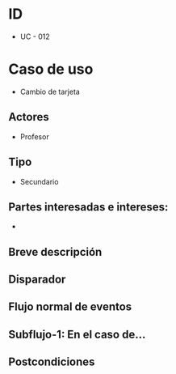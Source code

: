 # ID
- UC - 012

# Caso de uso
- Cambio de tarjeta

## Actores
- Profesor

## Tipo
- Secundario

## Partes interesadas e intereses:
- 

## Breve descripción


## Disparador


## Flujo normal de eventos


## Subflujo-1: En el caso de...

## Postcondiciones 
